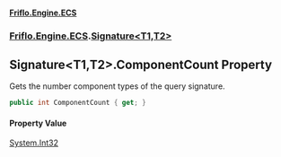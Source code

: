 #### [Friflo.Engine.ECS](index.md 'index')
### [Friflo.Engine.ECS](Friflo.Engine.ECS.md 'Friflo.Engine.ECS').[Signature&lt;T1,T2&gt;](Signature_T1,T2_.md 'Friflo.Engine.ECS.Signature<T1,T2>')

## Signature<T1,T2>.ComponentCount Property

Gets the number component types of the query signature.

```csharp
public int ComponentCount { get; }
```

#### Property Value
[System.Int32](https://docs.microsoft.com/en-us/dotnet/api/System.Int32 'System.Int32')